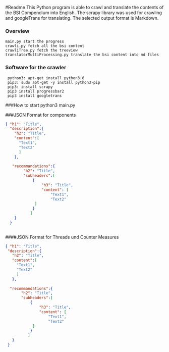 #Readme
    This Python program is able to crawl and translate the contents of the 
    BSI Compendium into English. The scrapy library was used for crawling and googleTrans
    for translating. The selected output format is Markdown. 
### Overview
    main.py start the progress
    crawli.py fetch all the bsi content
    crawliTree.py fetch the treeview 
    translatorMultiProcessing.py translate the bsi content into md files
### Software for the crawler 
     python3: apt-get install python3.6
     pip3: sudo apt-get -y install python3-pip
     pip3: install scrapy
     pip3 install progressbar2
     pip3 install googletrans
###How to start
     python3 main.py
    
###JSON Format for components
````json
{ "h1": "Title",
  "description":{
    "h2": "Title",  
    "content":[
      "Text1",
      "Text2"
      ]
    },
    
   "recommandations":{
        "h2": "Title",
        "subheaders":[ 
            { 
                "h3": "Title",
                "content": [
                    "Text1",
                    "Text2"
             ]
            }
           ]
    }
  }
  
 ````
 
 ####JSON Format for Threads und Counter Measures
 ````json
{ "h1": "Title",
  "description":{
    "h2": "Title",  
    "content":[
      "Text1",
      "Text2"
      ]
    },
    
   "recommandations":{
        "h2": "Title",
        "subheaders":[ 
            { 
                "h3": "Title",
                "content": [
                    "Text1",
                    "Text2"
             ]
            }
           ]
    }
  }
  
 ````